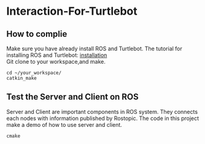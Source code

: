 Interaction-For-Turtlebot
========== 
How to complie  
----------  
Make sure you have already install ROS and Turtlebot. The tutorial for installing ROS and Turtlebot: [installation](http://wiki.ros.org/)  
Git clone to your workspace,and make. 

    cd ~/your_workspace/
    catkin_make
    
Test the Server and Client on ROS
----------
Server and Client are important components in ROS system. They connects each nodes with information published by Rostopic.
The code in this project make a demo of how to use server and client.  

    cmake
